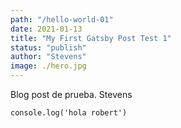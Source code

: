 ```yaml
---
path: "/hello-world-01"
date: 2021-01-13
title: "My First Gatsby Post Test 1"
status: "publish"
author: "Stevens"
image: ./hero.jpg
---
```

Blog post de prueba. Stevens

```
console.log('hola robert')
```